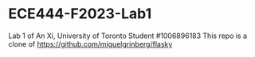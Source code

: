 # ECE444-F2023-Lab1
Lab 1 of An Xi, University of Toronto Student #1006896183
This repo is a clone of https://github.com/miguelgrinberg/flasky
